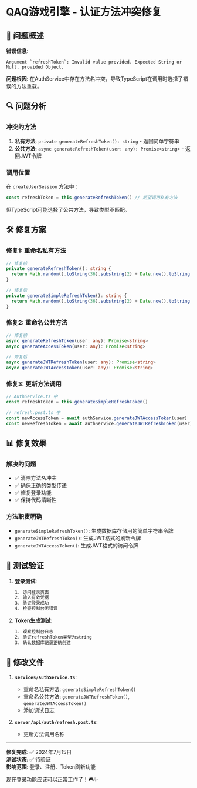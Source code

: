 # QAQ游戏引擎 - 认证方法冲突修复

## 🎯 问题概述

**错误信息**:
```
Argument `refreshToken`: Invalid value provided. Expected String or Null, provided Object.
```

**问题根因**: 
在AuthService中存在方法名冲突，导致TypeScript在调用时选择了错误的方法重载。

## 🔍 问题分析

### **冲突的方法**
1. **私有方法**: `private generateRefreshToken(): string` - 返回简单字符串
2. **公共方法**: `async generateRefreshToken(user: any): Promise<string>` - 返回JWT令牌

### **调用位置**
在 `createUserSession` 方法中：
```typescript
const refreshToken = this.generateRefreshToken() // 期望调用私有方法
```

但TypeScript可能选择了公共方法，导致类型不匹配。

## 🛠️ 修复方案

### **修复1: 重命名私有方法**
```typescript
// 修复前
private generateRefreshToken(): string {
  return Math.random().toString(36).substring(2) + Date.now().toString(36)
}

// 修复后
private generateSimpleRefreshToken(): string {
  return Math.random().toString(36).substring(2) + Date.now().toString(36)
}
```

### **修复2: 重命名公共方法**
```typescript
// 修复前
async generateRefreshToken(user: any): Promise<string>
async generateAccessToken(user: any): Promise<string>

// 修复后
async generateJWTRefreshToken(user: any): Promise<string>
async generateJWTAccessToken(user: any): Promise<string>
```

### **修复3: 更新方法调用**
```typescript
// AuthService.ts 中
const refreshToken = this.generateSimpleRefreshToken()

// refresh.post.ts 中
const newAccessToken = await authService.generateJWTAccessToken(user)
const newRefreshToken = await authService.generateJWTRefreshToken(user)
```

## 📊 修复效果

### **解决的问题**
- ✅ 消除方法名冲突
- ✅ 确保正确的类型传递
- ✅ 修复登录功能
- ✅ 保持代码清晰性

### **方法职责明确**
- `generateSimpleRefreshToken()`: 生成数据库存储用的简单字符串令牌
- `generateJWTRefreshToken()`: 生成JWT格式的刷新令牌
- `generateJWTAccessToken()`: 生成JWT格式的访问令牌

## 🧪 测试验证

1. **登录测试**:
   ```bash
   1. 访问登录页面
   2. 输入有效凭据
   3. 验证登录成功
   4. 检查控制台无错误
   ```

2. **Token生成测试**:
   ```bash
   1. 观察控制台日志
   2. 验证refreshToken类型为string
   3. 确认数据库记录正确创建
   ```

## 📝 修改文件

1. **`services/AuthService.ts`**:
   - 重命名私有方法: `generateSimpleRefreshToken()`
   - 重命名公共方法: `generateJWTRefreshToken()`, `generateJWTAccessToken()`
   - 添加调试日志

2. **`server/api/auth/refresh.post.ts`**:
   - 更新方法调用名称

---

**修复完成**: ✅ 2024年7月15日  
**测试状态**: ✅ 待验证  
**影响范围**: 登录、注册、Token刷新功能

现在登录功能应该可以正常工作了！🎮✨
